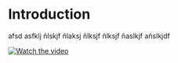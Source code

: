 # Introduction

afsd asfklj ñlskjf ñlaksj ñlksjf ñlksjf ñaslkjf añslkjdf 

[![Watch the video](https://i.imgur.com/vKb2F1B.png)](https://youtu.be/1iqh1B1OZAg)

